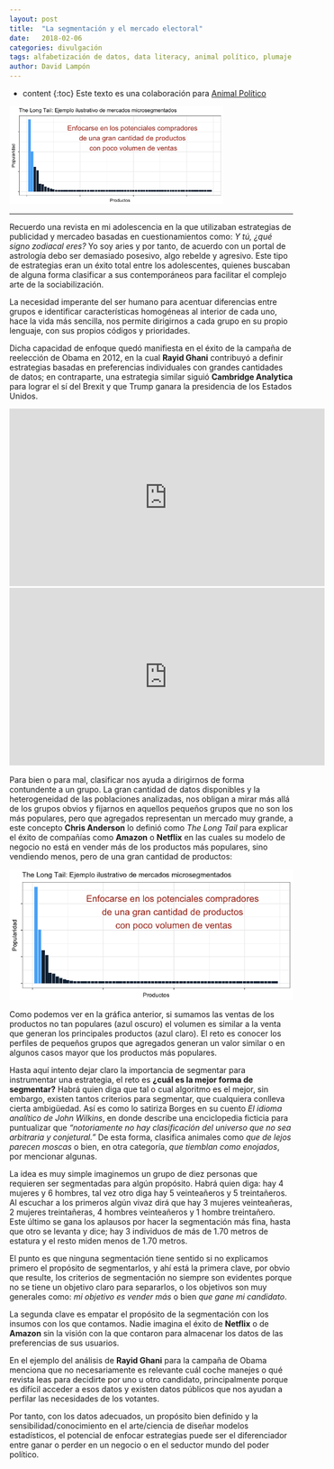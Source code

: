 ```yaml
---
layout: post
title:  "La segmentación y el mercado electoral"
date:   2018-02-06 
categories: divulgación
tags: alfabetización de datos, data literacy, animal político, plumaje
author: David Lampón
---
```

* content
{:toc}
Este texto es una colaboración para [Animal Político](http://www.animalpolitico.com/blogueros-blog-invitado/2018/02/05/segmentacion-mercado-electoral/)
 

<img src="/images-post/2018-02-06-segmentacion/long_tail.png" width="380">



----

Recuerdo una revista en mi adolescencia en la que utilizaban estrategias de publicidad y mercadeo basadas en cuestionamientos como: *Y tú, ¿qué signo zodiacal eres?* Yo soy aries y por tanto, de acuerdo con un portal de astrología debo ser demasiado posesivo, algo rebelde y agresivo. Este tipo de estrategias eran un éxito total entre los adolescentes, quienes buscaban de alguna forma clasificar a sus contemporáneos para facilitar el complejo arte de la sociabilización.

La necesidad imperante del ser humano para acentuar diferencias entre grupos e identificar características homogéneas al interior de cada uno, hace la vida más sencilla, nos permite dirigirnos a cada grupo en su propio lenguaje, con sus propios códigos y prioridades. 

Dicha capacidad de enfoque quedó manifiesta en el éxito de la campaña de reelección de Obama en 2012, en la cual **Rayid Ghani** contribuyó a definir estrategias basadas en preferencias individuales con grandes cantidades de datos; en contraparte, una estrategia similar siguió **Cambridge Analytica** para lograr el sí del Brexit  y que Trump ganara la presidencia de los Estados Unidos.

<iframe width="560" height="315" src="https://www.youtube.com/embed/C2kq91P_jqc" frameborder="0" allow="autoplay; encrypted-media" allowfullscreen></iframe>

<iframe width="560" height="315" src="https://www.youtube.com/embed/c_SlD7D_xug" frameborder="0" allow="autoplay; encrypted-media" allowfullscreen></iframe>

Para bien o para mal, clasificar nos ayuda a dirigirnos de forma contundente a un grupo. La gran cantidad de datos disponibles y la heterogeneidad de las poblaciones analizadas, nos obligan a mirar más allá de los grupos obvios y fijarnos en aquellos pequeños grupos que no son los más populares, pero que agregados representan un mercado muy grande, a este concepto **Chris Anderson** lo definió como *The Long Tail* para explicar el éxito de compañías como **Amazon** o **Netflix** en las cuales su modelo de negocio no está en vender más de los productos más populares, sino vendiendo menos, pero de una gran cantidad de productos:


<img src="https://github.com/jdlampon/imagenes/blob/master/long_tail.png?raw=true" >

Como podemos ver en la gráfica anterior, si sumamos las ventas de los productos no tan populares (azul oscuro) el volumen es similar a la venta que generan los principales productos (azul claro). El reto es conocer los perfiles de pequeños grupos que agregados generan un valor similar o en algunos casos mayor que los productos más populares.

Hasta aquí intento dejar claro la importancia de segmentar para instrumentar una estrategia, el reto es **¿cuál es la mejor forma de segmentar?** Habrá quien diga que tal o cual algoritmo es el mejor, sin embargo, existen tantos criterios para segmentar, que cualquiera conlleva cierta ambigüedad. Así es como lo satiriza Borges en su cuento *El idioma analítico de John Wilkins*, en donde describe una enciclopedia ficticia para puntualizar que *“notoriamente no hay clasificación del universo que no sea arbitraria y conjetural.”* De esta forma, clasifica animales como *que de lejos parecen moscas* o bien, en otra categoría, *que tiemblan como enojados*, por mencionar algunas.

La idea es muy simple imaginemos un grupo de diez personas que requieren ser segmentadas para algún propósito. Habrá quien diga: hay 4 mujeres y 6 hombres, tal vez otro diga hay 5 veinteañeros y 5 treintañeros. Al escuchar a los primeros algún vivaz dirá que hay 3 mujeres veinteañeras, 2 mujeres treintañeras, 4 hombres veinteañeros y 1 hombre treintañero. Este último se gana los aplausos por hacer la segmentación más fina, hasta que otro se levanta y dice; hay 3 individuos de más de 1.70 metros de estatura y el resto miden menos de 1.70 metros.

El punto es que ninguna segmentación tiene sentido si no explicamos primero el propósito de segmentarlos, y ahí está la primera clave, por obvio que resulte, los criterios de segmentación no siempre son evidentes porque no se tiene un objetivo claro para separarlos, o los objetivos son muy generales como: *mi objetivo es vender más* o bien *que gane mi candidato*.

La segunda clave es empatar el propósito de la segmentación con los insumos con los que contamos. Nadie imagina el éxito de **Netflix** o de **Amazon** sin la visión con la que contaron para almacenar los datos de las preferencias de sus usuarios. 

En el ejemplo del análisis de **Rayid Ghani** para la campaña de Obama menciona que no necesariamente es relevante cuál coche manejes o qué revista leas para decidirte por uno u otro candidato, principalmente porque es difícil acceder a esos datos y existen datos  públicos que nos ayudan a perfilar las necesidades de los votantes.


Por tanto, con los datos adecuados, un propósito bien definido y la sensibilidad/conocimiento en el arte/ciencia de diseñar modelos estadísticos, el potencial de enfocar estrategias puede ser el diferenciador entre ganar o perder en un negocio o en el seductor mundo del poder político.


